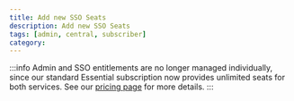```yaml
---
title: Add new SSO Seats
description: Add new SSO Seats
tags: [admin, central, subscriber]
category: 
---
```


:::info
Admin and SSO entitlements are no longer managed individually, since our standard Essential subscription now provides unlimited seats for both services. See our [pricing page](/pricing) for more details.
:::

